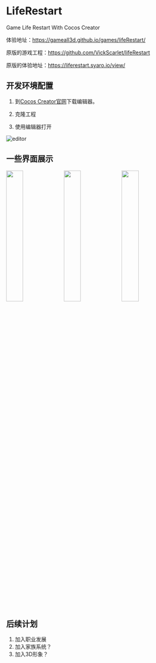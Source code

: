 # LifeRestart
Game Life Restart With Cocos Creator

体验地址：https://gameall3d.github.io/games/lifeRestart/

原版的游戏工程：https://github.com/VickScarlet/lifeRestart

原版的体验地址：https://liferestart.syaro.io/view/

## 开发环境配置

1. 到[Cocos Creator官网](https://www.cocos.com/creator)下载编辑器。

2. 克隆工程

3. 使用编辑器打开

![editor](./imgs/editor.png)


## 一些界面展示
<img src="./../imgs/startMenu.png" width="30%" height="30%">
<img src="./../imgs/talentSelected.png" width="30%" height="30%">
<img src="./../imgs/lifeTrack.png" width="30%" height="30%">

## 后续计划

1. 加入职业发展
2. 加入家族系统？
3. 加入3D形象？